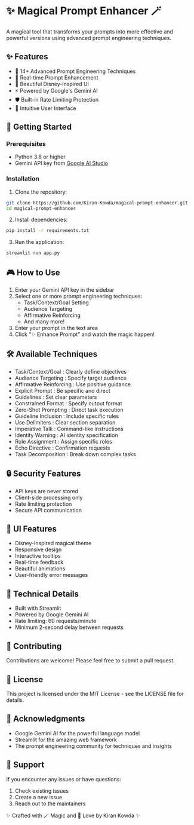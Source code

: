 # ✨ Magical Prompt Enhancer 🪄

A magical tool that transforms your prompts into more effective and powerful versions using advanced prompt engineering techniques.



## ✨ Features

- 🎯 14+ Advanced Prompt Engineering Techniques
- 🔮 Real-time Prompt Enhancement
- 🌟 Beautiful Disney-Inspired UI
- ⚡️ Powered by Google's Gemini AI
- 🛡️ Built-in Rate Limiting Protection
- 🎨 Intuitive User Interface

## 🚀 Getting Started

### Prerequisites

- Python 3.8 or higher
- Gemini API key from [Google AI Studio](https://makersuite.google.com/app/apikey)

### Installation

1. Clone the repository:
   
```bash
git clone https://github.com/Kiran-Kowda/magical-prompt-enhancer.git
cd magical-prompt-enhancer
```

2. Install dependencies:
   
```bash
pip install -r requirements.txt
 ```

3. Run the application:
   
```bash
streamlit run app.py
 ```

## 🎮 How to Use

1. Enter your Gemini API key in the sidebar
2. Select one or more prompt engineering techniques:
   - Task/Context/Goal Setting
   - Audience Targeting
   - Affirmative Reinforcing
   - And many more!
3. Enter your prompt in the text area
4. Click "✨ Enhance Prompt" and watch the magic happen!

## 🛠️ Available Techniques

- Task/Context/Goal : Clearly define objectives
- Audience Targeting : Specify target audience
- Affirmative Reinforcing : Use positive guidance
- Explicit Prompt : Be specific and direct
- Guidelines : Set clear parameters
- Constrained Format : Specify output format
- Zero-Shot Prompting : Direct task execution
- Guideline Inclusion : Include specific rules
- Use Delimiters : Clear section separation
- Imperative Talk : Command-like instructions
- Identity Warning : AI identity specification
- Role Assignment : Assign specific roles
- Echo Directive : Confirmation requests
- Task Decomposition : Break down complex tasks

## 🔒 Security Features

- API keys are never stored
- Client-side processing only
- Rate limiting protection
- Secure API communication

## 🎨 UI Features

- Disney-inspired magical theme
- Responsive design
- Interactive tooltips
- Real-time feedback
- Beautiful animations
- User-friendly error messages

## 📝 Technical Details

- Built with Streamlit
- Powered by Google Gemini AI
- Rate limiting: 60 requests/minute
- Minimum 2-second delay between requests
  
## 🤝 Contributing

Contributions are welcome! Please feel free to submit a pull request.

## 📄 License

This project is licensed under the MIT License - see the LICENSE file for details.

## 🙏 Acknowledgments

- Google Gemini AI for the powerful language model
- Streamlit for the amazing web framework
- The prompt engineering community for techniques and insights

## 💫 Support
If you encounter any issues or have questions:

1. Check existing issues
2. Create a new issue
3. Reach out to the maintainers


✨ Crafted with 🪄 Magic and 🤗 Love by Kiran Kowda ✨


